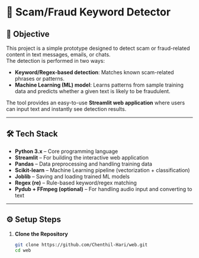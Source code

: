 # 🚀 Scam/Fraud Keyword Detector

## 🎯 Objective
This project is a simple prototype designed to detect scam or fraud-related content in text messages, emails, or chats.  
The detection is performed in two ways:

- **Keyword/Regex-based detection**: Matches known scam-related phrases or patterns.
- **Machine Learning (ML) model**: Learns patterns from sample training data and predicts whether a given text is likely to be fraudulent.

The tool provides an easy-to-use **Streamlit web application** where users can input text and instantly see detection results.

---

## 🛠️ Tech Stack
- **Python 3.x** – Core programming language  
- **Streamlit** – For building the interactive web application  
- **Pandas** – Data preprocessing and handling training data  
- **Scikit-learn** – Machine Learning pipeline (vectorization + classification)  
- **Joblib** – Saving and loading trained ML models  
- **Regex (re)** – Rule-based keyword/regex matching  
- **Pydub + FFmpeg (optional)** – For handling audio input and converting to text  

---

## ⚙️ Setup Steps

1. **Clone the Repository**
   ```bash
   git clone https://github.com/Chenthil-Hari/web.git
   cd web
